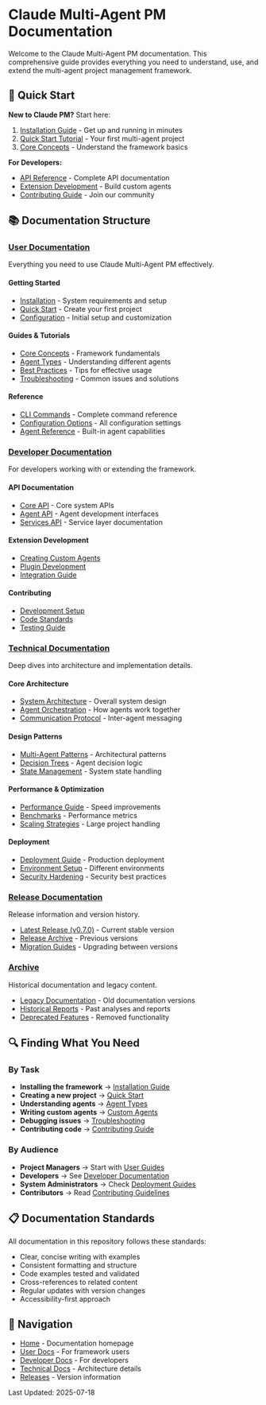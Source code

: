 # Claude Multi-Agent PM Documentation

Welcome to the Claude Multi-Agent PM documentation. This comprehensive guide provides everything you need to understand, use, and extend the multi-agent project management framework.

## 🚀 Quick Start

**New to Claude PM?** Start here:
1. [Installation Guide](./user/getting-started/installation.md) - Get up and running in minutes
2. [Quick Start Tutorial](./user/getting-started/quickstart.md) - Your first multi-agent project
3. [Core Concepts](./user/guides/concepts.md) - Understand the framework basics

**For Developers:**
- [API Reference](./developer/api/README.md) - Complete API documentation
- [Extension Development](./developer/extensions/README.md) - Build custom agents
- [Contributing Guide](./developer/contributing/CONTRIBUTING.md) - Join our community

## 📚 Documentation Structure

### [User Documentation](./user/README.md)
Everything you need to use Claude Multi-Agent PM effectively.

#### Getting Started
- [Installation](./user/getting-started/installation.md) - System requirements and setup
- [Quick Start](./user/getting-started/quickstart.md) - Create your first project
- [Configuration](./user/getting-started/configuration.md) - Initial setup and customization

#### Guides & Tutorials  
- [Core Concepts](./user/guides/concepts.md) - Framework fundamentals
- [Agent Types](./user/guides/agent-types.md) - Understanding different agents
- [Best Practices](./user/guides/best-practices.md) - Tips for effective usage
- [Troubleshooting](./user/guides/troubleshooting.md) - Common issues and solutions

#### Reference
- [CLI Commands](./user/reference/cli.md) - Complete command reference
- [Configuration Options](./user/reference/config.md) - All configuration settings
- [Agent Reference](./user/reference/agents.md) - Built-in agent capabilities

### [Developer Documentation](./developer/README.md)
For developers working with or extending the framework.

#### API Documentation
- [Core API](./developer/api/core.md) - Core system APIs
- [Agent API](./developer/api/agents.md) - Agent development interfaces
- [Services API](./developer/api/services.md) - Service layer documentation

#### Extension Development
- [Creating Custom Agents](./developer/extensions/custom-agents.md)
- [Plugin Development](./developer/extensions/plugins.md)
- [Integration Guide](./developer/extensions/integrations.md)

#### Contributing
- [Development Setup](./developer/contributing/setup.md)
- [Code Standards](./developer/contributing/standards.md)
- [Testing Guide](./developer/contributing/testing.md)

### [Technical Documentation](./technical/README.md)
Deep dives into architecture and implementation details.

#### Core Architecture
- [System Architecture](./technical/core/architecture.md) - Overall system design
- [Agent Orchestration](./technical/core/orchestration.md) - How agents work together
- [Communication Protocol](./technical/core/communication.md) - Inter-agent messaging

#### Design Patterns
- [Multi-Agent Patterns](./technical/design/patterns.md) - Architectural patterns
- [Decision Trees](./technical/design/decision-trees.md) - Agent decision logic
- [State Management](./technical/design/state-management.md) - System state handling

#### Performance & Optimization
- [Performance Guide](./technical/performance/optimization.md) - Speed improvements
- [Benchmarks](./technical/performance/benchmarks.md) - Performance metrics
- [Scaling Strategies](./technical/performance/scaling.md) - Large project handling

#### Deployment
- [Deployment Guide](./technical/deployment/guide.md) - Production deployment
- [Environment Setup](./technical/deployment/environments.md) - Different environments
- [Security Hardening](./technical/deployment/security.md) - Security best practices

### [Release Documentation](./releases/README.md)
Release information and version history.

- [Latest Release (v0.7.0)](./releases/v0.7.0/README.md) - Current stable version
- [Release Archive](./releases/archive/README.md) - Previous versions
- [Migration Guides](./releases/migration/README.md) - Upgrading between versions

### [Archive](./archive/README.md)
Historical documentation and legacy content.

- [Legacy Documentation](./archive/legacy/README.md) - Old documentation versions
- [Historical Reports](./archive/reports/README.md) - Past analyses and reports
- [Deprecated Features](./archive/deprecated/README.md) - Removed functionality

## 🔍 Finding What You Need

### By Task
- **Installing the framework** → [Installation Guide](./user/getting-started/installation.md)
- **Creating a new project** → [Quick Start](./user/getting-started/quickstart.md)
- **Understanding agents** → [Agent Types](./user/guides/agent-types.md)
- **Writing custom agents** → [Custom Agents](./developer/extensions/custom-agents.md)
- **Debugging issues** → [Troubleshooting](./TROUBLESHOOTING.md)
- **Contributing code** → [Contributing Guide](./developer/contributing/CONTRIBUTING.md)

### By Audience
- **Project Managers** → Start with [User Guides](./user/guides/README.md)
- **Developers** → See [Developer Documentation](./developer/README.md)
- **System Administrators** → Check [Deployment Guides](./technical/deployment/README.md)
- **Contributors** → Read [Contributing Guidelines](./developer/contributing/README.md)

## 📋 Documentation Standards

All documentation in this repository follows these standards:
- Clear, concise writing with examples
- Consistent formatting and structure
- Code examples tested and validated
- Cross-references to related content
- Regular updates with version changes
- Accessibility-first approach

## 🔄 Navigation

- [Home](./index.md) - Documentation homepage
- [User Docs](./user/README.md) - For framework users
- [Developer Docs](./developer/README.md) - For developers
- [Technical Docs](./technical/README.md) - Architecture details
- [Releases](./releases/README.md) - Version information

Last Updated: 2025-07-18